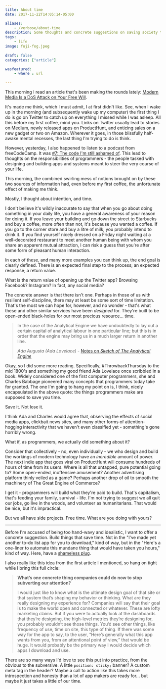 ```yaml
---
title: About time
date: 2017-11-22T14:05:14-05:00

aliases:
    - /verbose/about-time
description: Some thoughts and concrete suggestions on saving society through programming.
tags:
    - life
image: fuji-fog.jpeg
 
draft: false
categories: ["article"]

wasfeatured:
    - where : url

---
```


This morning I read an article that's been making the rounds lately: [Modern Media Is a DoS Attack on Your Free Will](https://nautil.us/modern-media-is-a-dos-attack-on-your-free-will-236806/).

It's made me think, which I must admit, I at first didn't like. See, when I wake up in the morning (and subsequently wake up my computer) the first thing I do is go on Twitter to catch up on everything I missed while I was asleep. All this before my first coffee, mind you. Links on Twitter usually lead to stories on Medium, newly released apps on ProductHunt, and enticing sales on a new gadget or two on Amazon. Wherever it goes, in those blissfully half-awake mental recesses, the last thing I'm trying to do is think.

However, yesterday, I also happened to listen to a podcast from freeCodeCamp. It was [#7: The code I'm still ashamed of](https://freecodecamp.libsyn.com/ep-7-the-code-im-still-ashamed-of). This lead to thoughts on the responsibilities of programmers - the people tasked with designing and building apps and systems meant to steer the very course of your life.

This morning, the combined swirling mess of notions brought on by these two sources of information had, even before my first coffee, the unfortunate effect of making me think.

Mostly, I thought about intention, and time.

I don't believe it's wildly inaccurate to say that when you go about doing something in your daily life, you have a general awareness of your reason for doing it. If you leave your building and go down the street to Starbucks and buy a coffee, more often than not, it's because you wanted a coffee. If you go to the corner store and buy a litre of milk, you probably intend to drink it. If you find yourself nicely dressed on a Friday night waiting at a well-decorated restaurant to meet another human being with whom you share an apparent mutual attraction, I can risk a guess that you're after some form of pleasant human interaction.

In each of these, and many more examples you can think up, the end goal is clearly defined. There is an expected final step to the process; an expected response; a return value.

What is the return value of opening up the Twitter app? Browsing Facebook? Instagram? In fact, any social media?

The concrete answer is that there isn't one. Perhaps in those of us with resilient self-discipline, there may at least be some sort of time limitation. That's the most we can hope for, however, and no wonder - that's what these and other similar services have been *designed* for. They're built to be open-ended black-holes for our most precious resource... time.

> In the case of the Analytical Engine we have undoubtedly to lay out a certain capital of analytical labour in one particular line; but this is in order that the engine may bring us in a much larger return in another line.
>
> *Ada Augusta (Ada Lovelace)* - [Notes on *Sketch of The Analytical Engine*](https://www.fourmilab.ch/babbage/sketch.html)

Okay, so I did some more reading. Specifically, #ThrowbackThursday to the mid 1800's and something my good friend Ada Lovelace once scribbled in a book. Widely considered one of the first computer programmers, she and Charles Babbage pioneered many concepts that programmers today take for granted. The one I'm going to hang my point on is, I think, nicely encapsulated in the above quote: the things programmers make are supposed to save you time.

Save it. Not lose it.

I think Ada and Charles would agree that, observing the effects of social media apps, clickbait news sites, and many other forms of attention-hogging interactivity that we haven't even classified yet - something's gone horribly wrong.

What if, as programmers, we actually did something about it?

Consider that collectively - no, even individually - we who design and build the workings of modern technology have an *incredible* amount of power. The next indie app that goes viral on ProductHunt will consume hundreds of hours of time from its users. Where is all that untapped, pure potential going to? Some open-ended, inoffensive amusement? Another advertising platform thinly veiled as a game? Perhaps another drop of oil to smooth the machinery of The Great Engine of Commerce?

I get it - programmers will build what they're paid to build. That's capitalism, that's feeding your family, survival - life. I'm not trying to suggest we all quit our jobs, go live in the woods, and volunteer as humanitarians. That would be nice, but it's impractical.

But we all have side projects. Free time. What are you doing with yours?

***

Before I'm accused of being too hand-wavy and idealistic, I want to offer a concrete suggestion. Build things that save time. Not in the "I've made yet another to-do list app for you to download," kind of way, but in the "Here's a one-liner to automate this mundane thing that would have taken you hours," kind of way. Here, have a [shameless plug](/blog/batch-renaming-images-including-image-resolution-with-awk/).

I also really like this idea from the first article I mentioned, so hang on tight while I bring this full circle:

> **What’s one concrete thing companies could do now to stop subverting our attention?**
>
> I would just like to know what is the ultimate design goal of that site or that system that’s shaping my behavior or thinking. What are they really designing my experience for? Companies will say that their goal is to make the world open and connected or whatever. These are lofty marketing claims. But if you were to actually look at the dashboards that they’re designing, the high-level metrics they’re designing for, you probably wouldn’t see those things. You’d see other things, like frequency of use, time on site, this type of thing. If there was some way for the app to say, to the user, “Here’s generally what this app wants from you, from an attentional point of view,” that would be huge. It would probably be the primary way I would decide which apps I download and use.

There are so many ways I'd love to see this put into practice, from the obvious to the subversive. A little `position: sticky;` banner? A custom meta tag in the header? Maybe a call to action like this takes more introspection and honesty than a lot of app makers are ready for... but maybe it just takes a little of our time.
